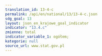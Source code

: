 ```yaml
---
translation_id: 13-4-c
permalink: /api/en/national/13/13-4-c.json
sdg_goal: 13
layout: json_en_krajowe_goal_indicator
indicator: "13.4.c"
zmienne: total
indicator_variable_1: ogółem;
kategorie: null
source_url: www.stat.gov.pl
---
```

